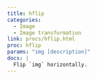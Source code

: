 ```yaml
---
title: hflip
categories: 
  - Image
  - Image transformation
link: procs/hflip.html
proc: hflip
params: "img [description]"
docs: |
  Flip `img` horizontally.
---
```

